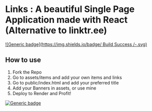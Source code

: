 # Links : A beautiful Single Page Application made with React (Alternative to linktr.ee)

[![Generic badge](https://img.shields.io/badge/ Build Success /-<COLOR>.svg)](https://bio.devgossips.vercel.app/)

## How to use
1. Fork the Repo
2. Go to assets/items and add your own items and links
3. Go to public/index.html and add your preferred title
4. Add your Banners in assets, or use mine
5. Deploy to Render and Profit!

[![Generic badge](https://img.shields.io/badge/<DEMO>-<Success>-<COLOR>.svg)](https://bio.devgossips.vercel.app/)
